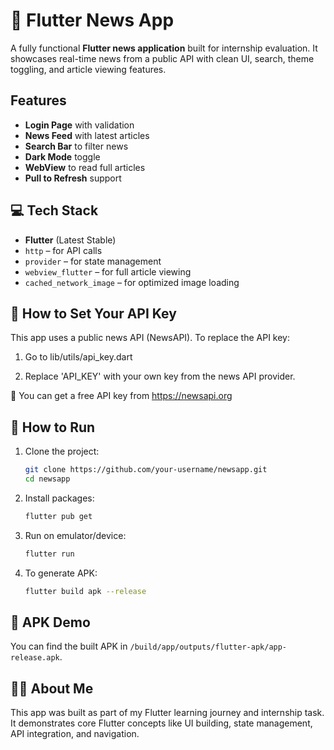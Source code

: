 # 📰 Flutter News App

A fully functional **Flutter news application** built for internship evaluation. It showcases real-time news from a public API with clean UI, search, theme toggling, and article viewing features.

## Features

- **Login Page** with validation
- **News Feed** with latest articles
- **Search Bar** to filter news
- **Dark Mode** toggle
- **WebView** to read full articles
- **Pull to Refresh** support

## 💻 Tech Stack

- **Flutter** (Latest Stable)
- `http` – for API calls
- `provider` – for state management
- `webview_flutter` – for full article viewing
- `cached_network_image` – for optimized image loading

## 🔑 How to Set Your API Key
This app uses a public news API (NewsAPI). To replace the API key:

1. Go to lib/utils/api_key.dart

2. Replace 'API_KEY' with your own key from the news API provider.

🔗 You can get a free API key from https://newsapi.org

## 🚀 How to Run

1. Clone the project:
   ```bash
   git clone https://github.com/your-username/newsapp.git
   cd newsapp
   ```

2. Install packages:
   ```bash
   flutter pub get
   ```

3. Run on emulator/device:
   ```bash
   flutter run
   ```

4. To generate APK:
   ```bash
   flutter build apk --release
   ```

## 📲 APK Demo

You can find the built APK in `/build/app/outputs/flutter-apk/app-release.apk`.

## 🙋‍♂️ About Me

This app was built as part of my Flutter learning journey and internship task. It demonstrates core Flutter concepts like UI building, state management, API integration, and navigation.
